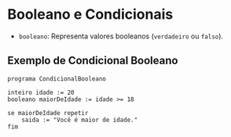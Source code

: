 # Booleano e Condicionais

- `booleano`: Representa valores booleanos (`verdadeiro` ou `falso`).

## Exemplo de Condicional Booleano
```plaintext
programa CondicionalBooleano

inteiro idade := 20
booleano maiorDeIdade := idade >= 18

se maiorDeIdade repetir
    saida := "Você é maior de idade."
fim
````